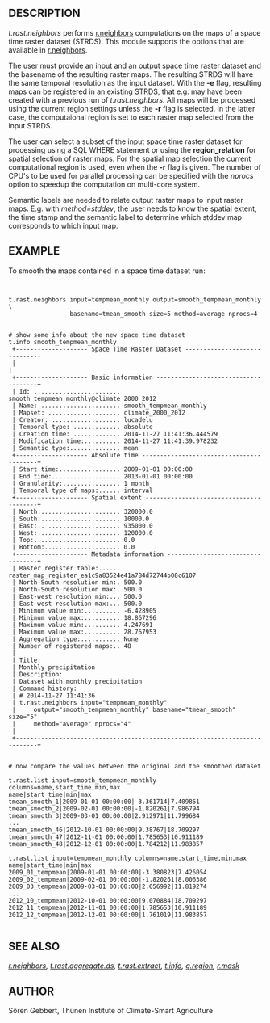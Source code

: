 
## DESCRIPTION

*t.rast.neighbors* performs [r.neighbors](r.neighbors.html)
computations on the maps of a space time raster dataset (STRDS). This
module supports the options that are available in
[r.neighbors](r.neighbors.html).

The user must provide an input and an output space time raster dataset and
the basename of the resulting raster maps. The resulting STRDS will have
the same temporal resolution as the input dataset. With the **-e** flag,
resulting maps can be registered in an existing STRDS, that e.g. may have
been created with a previous run of *t.rast.neighbors*.
All maps will be processed using the current region settings unless the
**-r** flag is selected. In the latter case, the computaional region
is set to each raster map selected from the input STRDS.

The user can select a subset of the input space time raster dataset for
processing using a SQL WHERE statement or using the **region\_relation**
for spatial selection of raster maps. For the spatial map selection the
current computational region is used, even when the **-r** flag is
given. The number of CPU's to be used for parallel processing can be
specified with the *nprocs* option to speedup the computation on
multi-core system.

Semantic labels are needed to relate output raster maps to input raster
maps. E.g. with *method=stddev*, the user needs to know the
spatial extent, the time stamp and the semantic label to determine
which stddev map corresponds to which input map.

## EXAMPLE

To smooth the maps contained in a space time dataset run:

```


t.rast.neighbors input=tempmean_monthly output=smooth_tempmean_monthly \
                 basename=tmean_smooth size=5 method=average nprocs=4


# show some info about the new space time dataset
t.info smooth_tempmean_monthly
 +-------------------- Space Time Raster Dataset -----------------------------+
 |                                                                            |
 +-------------------- Basic information -------------------------------------+
 | Id: ........................ smooth_tempmean_monthly@climate_2000_2012
 | Name: ...................... smooth_tempmean_monthly
 | Mapset: .................... climate_2000_2012
 | Creator: ................... lucadelu
 | Temporal type: ............. absolute
 | Creation time: ............. 2014-11-27 11:41:36.444579
 | Modification time:.......... 2014-11-27 11:41:39.978232
 | Semantic type:.............. mean
 +-------------------- Absolute time -----------------------------------------+
 | Start time:................. 2009-01-01 00:00:00
 | End time:................... 2013-01-01 00:00:00
 | Granularity:................ 1 month
 | Temporal type of maps:...... interval
 +-------------------- Spatial extent ----------------------------------------+
 | North:...................... 320000.0
 | South:...................... 10000.0
 | East:.. .................... 935000.0
 | West:....................... 120000.0
 | Top:........................ 0.0
 | Bottom:..................... 0.0
 +-------------------- Metadata information ----------------------------------+
 | Raster register table:...... raster_map_register_ea1c9a83524e41a784d72744b08c6107
 | North-South resolution min:. 500.0
 | North-South resolution max:. 500.0
 | East-west resolution min:... 500.0
 | East-west resolution max:... 500.0
 | Minimum value min:.......... -6.428905
 | Minimum value max:.......... 18.867296
 | Maximum value min:.......... 4.247691
 | Maximum value max:.......... 28.767953
 | Aggregation type:........... None
 | Number of registered maps:.. 48
 |
 | Title:
 | Monthly precipitation
 | Description:
 | Dataset with monthly precipitation
 | Command history:
 | # 2014-11-27 11:41:36
 | t.rast.neighbors input="tempmean_monthly"
 |     output="smooth_tempmean_monthly" basename="tmean_smooth" size="5"
 |     method="average" nprocs="4"
 |
 +----------------------------------------------------------------------------+


# now compare the values between the original and the smoothed dataset

t.rast.list input=smooth_tempmean_monthly columns=name,start_time,min,max
name|start_time|min|max
tmean_smooth_1|2009-01-01 00:00:00|-3.361714|7.409861
tmean_smooth_2|2009-02-01 00:00:00|-1.820261|7.986794
tmean_smooth_3|2009-03-01 00:00:00|2.912971|11.799684
...
tmean_smooth_46|2012-10-01 00:00:00|9.38767|18.709297
tmean_smooth_47|2012-11-01 00:00:00|1.785653|10.911189
tmean_smooth_48|2012-12-01 00:00:00|1.784212|11.983857

t.rast.list input=tempmean_monthly columns=name,start_time,min,max
name|start_time|min|max
2009_01_tempmean|2009-01-01 00:00:00|-3.380823|7.426054
2009_02_tempmean|2009-02-01 00:00:00|-1.820261|8.006386
2009_03_tempmean|2009-03-01 00:00:00|2.656992|11.819274
...
2012_10_tempmean|2012-10-01 00:00:00|9.070884|18.709297
2012_11_tempmean|2012-11-01 00:00:00|1.785653|10.911189
2012_12_tempmean|2012-12-01 00:00:00|1.761019|11.983857


```

## SEE ALSO

*[r.neighbors](r.neighbors.html),
[t.rast.aggregate.ds](t.rast.aggregate.ds.html),
[t.rast.extract](t.rast.extract.html),
[t.info](t.info.html),
[g.region](g.region.html),
[r.mask](r.mask.html)*

## AUTHOR

Sören Gebbert, Thünen Institute of Climate-Smart Agriculture
